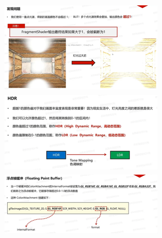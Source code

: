 ![输入图片说明](/imgs/2025-03-05/Wi1Krth0HeFpxpOI.png)

![输入图片说明](/imgs/2025-03-05/WwxDgu0Tdx5ZnowX.png)

![输入图片说明](/imgs/2025-03-05/owkZcV9qniGdemWq.png)
<!--stackedit_data:
eyJoaXN0b3J5IjpbLTE0NjI1NDEzMDgsLTUxNzkwNzQ5NiwtMj
A4ODc0NjYxMl19
-->